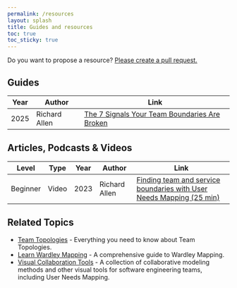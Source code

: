 ```yaml
---
permalink: /resources
layout: splash
title: Guides and resources
toc: true
toc_sticky: true
---
```


Do you want to propose a resource? [Please create a pull request.](https://github.com/conjurer-rich/user-needs-mapping)

## Guides

| Year | Author              | Link |
| ---- | ------------------- | ---- |
| 2025 | Richard Allen  | [The 7 Signals Your Team Boundaries Are Broken](https://teamboundaries.com/7-signals) |

## Articles, Podcasts & Videos

| Level     | Type     | Year | Author              | Link |
|---------- |--------- | ---- | ------------------- | ---- |
| Beginner  | Video    | 2023 | Richard Allen  | [Finding team and service boundaries with User Needs Mapping (25 min)](https://www.youtube.com/watch?v=9KScLA7zCHU) |

## Related Topics

- [Team Topologies](https://teamtopologies.com/) - Everything you need to know about Team Topologies.
- [Learn Wardley Mapping](https://learnwardleymapping.com/) - A comprehensive guide to Wardley Mapping.
- [Visual Collaboration Tools](https://leanpub.com/visualcollaborationtools) - A collection of collaborative modeling methods and other visual tools for software engineering teams, including User Needs Mapping.
